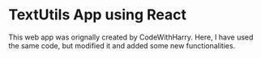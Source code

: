 # TextUtils App using React

This web app was orignally created by CodeWithHarry. Here, I have used the same code, but modified it and added some new functionalities.